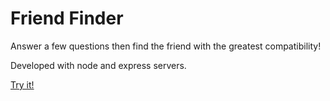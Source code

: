# Friend Finder

Answer a few questions then find the friend with the greatest compatibility!

Developed with node and express servers.

[Try it!](https://github.com/carolinapc/friend-finder)
